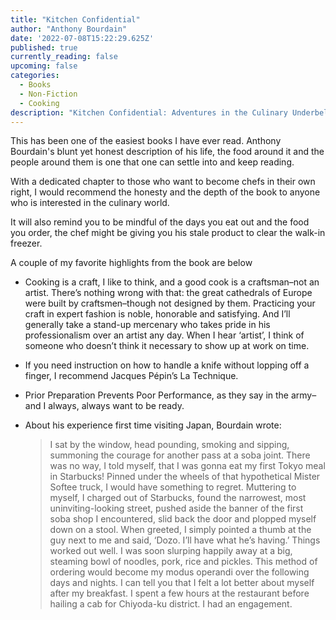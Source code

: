 ```yaml
---
title: "Kitchen Confidential"
author: "Anthony Bourdain"
date: '2022-07-08T15:22:29.625Z'
published: true
currently_reading: false
upcoming: false
categories:
  - Books
  - Non-Fiction
  - Cooking
description: "Kitchen Confidential: Adventures in the Culinary Underbelly is a New York Times bestselling nonfiction book written by American chef Anthony Bourdain, first published in 2000. In 2018, following Bourdain's death, it topped the New York Times non-fiction paperback and non-fiction combined e-book and print lists."
---
```


This has been one of the easiest books I have ever read. Anthony Bourdain's blunt yet honest description of his life, the food around it and the people around them is one that one can settle into and keep reading.

With a dedicated chapter to those who want to become chefs in their own right, I would recommend the honesty and the depth of the book to anyone who is interested in the culinary world.

It will also remind you to be mindful of the days you eat out and the food you order, the chef might be giving you his stale product to clear the walk-in freezer.

A couple of my favorite highlights from the book are below

-  Cooking is a craft, I like to think, and a good cook is a craftsman–not an artist. There’s nothing wrong with that: the great cathedrals of Europe were built by craftsmen–though not designed by them. Practicing your craft in expert fashion is noble, honorable and satisfying. And I’ll generally take a stand-up mercenary who takes pride in his professionalism over an artist any day. When I hear ‘artist’, I think of someone who doesn’t think it necessary to show up at work on time.


-  If you need instruction on how to handle a knife without lopping off a finger, I recommend Jacques Pépin’s La Technique. 

- Prior Preparation Prevents Poor Performance, as they say in the army–and I always, always want to be ready. 

- About his experience first time visiting Japan, Bourdain wrote: 
  > I sat by the window, head pounding, smoking and sipping, summoning the courage for another pass at a soba joint. There was no way, I told myself, that I was gonna eat my first Tokyo meal in Starbucks! Pinned under the wheels of that hypothetical Mister Softee truck, I would have something to regret. Muttering to myself, I charged out of Starbucks, found the narrowest, most uninviting-looking street, pushed aside the banner of the first soba shop I encountered, slid back the door and plopped myself down on a stool. When greeted, I simply pointed a thumb at the guy next to me and said, ‘Dozo. I’ll have what he’s having.’ Things worked out well. I was soon slurping happily away at a big, steaming bowl of noodles, pork, rice and pickles. This method of ordering would become my modus operandi over the following days and nights. I can tell you that I felt a lot better about myself after my breakfast. I spent a few hours at the restaurant before hailing a cab for Chiyoda-ku district. I had an engagement.
